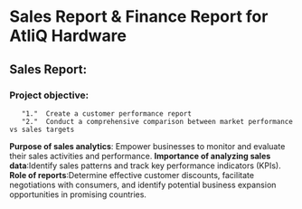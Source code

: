 # Sales Report & Finance Report for AtliQ Hardware
## Sales Report:
  ### Project objective:
       "1."  Create a customer performance report
       "2."  Conduct a comprehensive comparison between market performance vs sales targets
 **Purpose of sales analytics**: Empower businesses to monitor and evaluate their sales activities and performance.
 **Importance of analyzing sales data**:Identify sales patterns and track key performance indicators (KPIs).
 **Role of reports**:Determine effective customer discounts, facilitate negotiations with consumers, and identify potential business expansion opportunities in promising countries.
